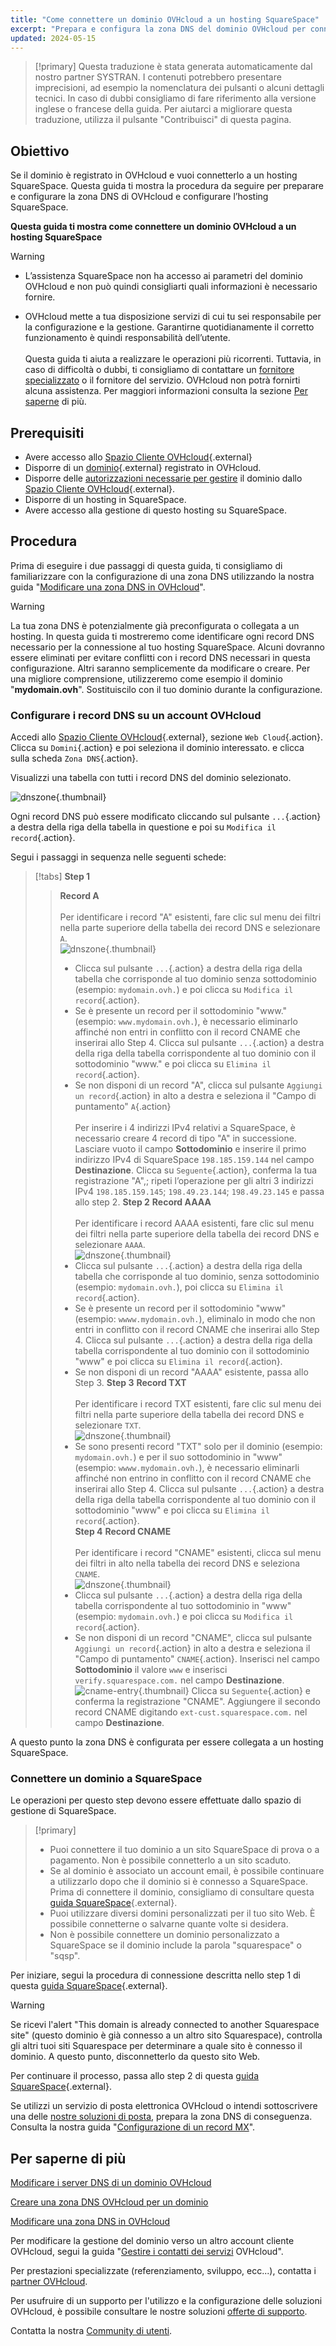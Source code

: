 ```yaml
---
title: "Come connettere un dominio OVHcloud a un hosting SquareSpace"
excerpt: "Prepara e configura la zona DNS del dominio OVHcloud per connetterla a un hosting SquareSpace"
updated: 2024-05-15
---
```


> [!primary]
> Questa traduzione è stata generata automaticamente dal nostro partner SYSTRAN. I contenuti potrebbero presentare imprecisioni, ad esempio la nomenclatura dei pulsanti o alcuni dettagli tecnici. In caso di dubbi consigliamo di fare riferimento alla versione inglese o francese della guida. Per aiutarci a migliorare questa traduzione, utilizza il pulsante "Contribuisci" di questa pagina.
>

## Obiettivo

Se il dominio è registrato in OVHcloud e vuoi connetterlo a un hosting SquareSpace. Questa guida ti mostra la procedura da seguire per preparare e configurare la zona DNS di OVHcloud e configurare l’hosting SquareSpace.

**Questa guida ti mostra come connettere un dominio OVHcloud a un hosting SquareSpace**

> [!warning]
>
> - L’assistenza SquareSpace non ha accesso ai parametri del dominio OVHcloud e non può quindi consigliarti quali informazioni è necessario fornire.
>
> - OVHcloud mette a tua disposizione servizi di cui tu sei responsabile per la configurazione e la gestione. Garantirne quotidianamente il corretto funzionamento è quindi responsabilità dell’utente.<br><br> Questa guida ti aiuta a realizzare le operazioni più ricorrenti. Tuttavia, in caso di difficoltà o dubbi, ti consigliamo di contattare un [fornitore specializzato](/links/partner) o il fornitore del servizio. OVHcloud non potrà fornirti alcuna assistenza. Per maggiori informazioni consulta la sezione [Per saperne](#go-further) di più.
>

## Prerequisiti

- Avere accesso allo [Spazio Cliente OVHcloud](/links/manager){.external}
- Disporre di un [dominio](/links/web/domains){.external} registrato in OVHcloud.
- Disporre delle [autorizzazioni necessarie per gestire](/pages/account_and_service_management/account_information/managing_contacts) il dominio dallo [Spazio Cliente OVHcloud](/links/manager){.external}.
- Disporre di un hosting in SquareSpace.
- Avere accesso alla gestione di questo hosting su SquareSpace.

## Procedura

Prima di eseguire i due passaggi di questa guida, ti consigliamo di familiarizzare con la configurazione di una zona DNS utilizzando la nostra guida "[Modificare una zona DNS in OVHcloud](/pages/web_cloud/domains/dns_zone_edit)".

> [!warning]
>
> La tua zona DNS è potenzialmente già preconfigurata o collegata a un hosting. In questa guida ti mostreremo come identificare ogni record DNS necessario per la connessione al tuo hosting SquareSpace. Alcuni dovranno essere eliminati per evitare conflitti con i record DNS necessari in questa configurazione. Altri saranno semplicemente da modificare o creare. Per una migliore comprensione, utilizzeremo come esempio il dominio "**mydomain.ovh**". Sostituiscilo con il tuo dominio durante la configurazione.

### Configurare i record DNS su un account OVHcloud

Accedi allo [Spazio Cliente OVHcloud](/links/manager){.external}, sezione `Web Cloud`{.action}. Clicca su `Domini`{.action} e poi seleziona il dominio interessato. e clicca sulla scheda `Zona DNS`{.action}.

Visualizzi una tabella con tutti i record DNS del dominio selezionato.

![dnszone](images/tab.png){.thumbnail}

Ogni record DNS può essere modificato cliccando sul pulsante `...`{.action} a destra della riga della tabella in questione e poi su `Modifica il record`{.action}.

Segui i passaggi in sequenza nelle seguenti schede:

> [!tabs]
> **Step 1**
>> **Record A**<br><br>
>> Per identificare i record "A" esistenti, fare clic sul menu dei filtri nella parte superiore della tabella dei record DNS e selezionare `A`.<br>
>> ![dnszone](/pages/assets/screens/control_panel/product-selection/web-cloud/domain-dns/dns-zone/filter-a.png){.thumbnail}<br>
>> - Clicca sul pulsante `...`{.action} a destra della riga della tabella che corrisponde al tuo dominio senza sottodominio (esempio: `mydomain.ovh.`) e poi clicca su `Modifica il record`{.action}.<br>
>> - Se è presente un record per il sottodominio "www." (esempio: `www.mydomain.ovh.`), è necessario eliminarlo affinché non entri in conflitto con il record CNAME che inserirai allo Step 4. Clicca sul pulsante `...`{.action} a destra della riga della tabella corrispondente al tuo dominio con il sottodominio "www." e poi clicca su `Elimina il record`{.action}.<br>
>> - Se non disponi di un record "A", clicca sul pulsante `Aggiungi un record`{.action} in alto a destra e seleziona il "Campo di puntamento" `A`{.action}<br><br>
>> Per inserire i 4 indirizzi IPv4 relativi a SquareSpace, è necessario creare 4 record di tipo "A" in successione.
>> Lasciare vuoto il campo **Sottodominio** e inserire il primo indirizzo IPv4 di SquareSpace `198.185.159.144` nel campo **Destinazione**.
>> Clicca su `Seguente`{.action}, conferma la tua registrazione "A",; ripeti l’operazione per gli altri 3 indirizzi IPv4 `198.185.159.145`; `198.49.23.144`; `198.49.23.145` e passa allo step 2.
> **Step 2**
>> **Record AAAA**<br><br>
>>  Per identificare i record AAAA esistenti, fare clic sul menu dei filtri nella parte superiore della tabella dei record DNS e selezionare `AAAA`.<br>
>> ![dnszone](/pages/assets/screens/control_panel/product-selection/web-cloud/domain-dns/dns-zone/filter-aaaa.png){.thumbnail}<br>
>> - Clicca sul pulsante `...`{.action} a destra della riga della tabella che corrisponde al tuo dominio, senza sottodominio (esempio: `mydomain.ovh.`), poi clicca su `Elimina il record`{.action}.<br>
>> - Se è presente un record per il sottodominio "www" (esempio: `wwww.mydomain.ovh.`), eliminalo in modo che non entri in conflitto con il record CNAME che inserirai allo Step 4. Clicca sul pulsante `...`{.action} a destra della riga della tabella corrispondente al tuo dominio con il sottodominio "www" e poi clicca su `Elimina il record`{.action}.<br>
>> - Se non disponi di un record "AAAA" esistente, passa allo Step 3.
> **Step 3**
>> **Record TXT**<br><br>
>> Per identificare i record TXT esistenti, fare clic sul menu dei filtri nella parte superiore della tabella dei record DNS e selezionare `TXT`.<br>
>> ![dnszone](/pages/assets/screens/control_panel/product-selection/web-cloud/domain-dns/dns-zone/filter-txt.png){.thumbnail}<br>
>> - Se sono presenti record "TXT" solo per il dominio (esempio: `mydomain.ovh.`) e per il suo sottodominio in "www" (esempio: `wwww.mydomain.ovh.`), è necessario eliminarli affinché non entrino in conflitto con il record CNAME che inserirai allo Step 4. Clicca sul pulsante `...`{.action} a destra della riga della tabella corrispondente al tuo dominio con il sottodominio "www" e poi clicca su `Elimina il record`{.action}.<br>
> **Step 4**
>> **Record CNAME**<br><br>
>> Per identificare i record "CNAME" esistenti, clicca sul menu dei filtri in alto nella tabella dei record DNS e seleziona `CNAME`.<br>
>> ![dnszone](/pages/assets/screens/control_panel/product-selection/web-cloud/domain-dns/dns-zone/filter-cname.png){.thumbnail}
>> - Clicca sul pulsante `...`{.action} a destra della riga della tabella corrispondente al tuo sottodominio in "www" (esempio: `mydomain.ovh.`) e poi clicca su `Modifica il record`{.action}.<br>
>> - Se non disponi di un record "CNAME", clicca sul pulsante `Aggiungi un record`{.action} in alto a destra e seleziona il "Campo di puntamento" `CNAME`{.action}.
>> Inserisci nel campo **Sottodominio** il valore `www` e inserisci `verify.squarespace.com.` nel campo **Destinazione**.<br>
>> ![cname-entry](images/add-an-entry-to-the-dns-zone-cname-squarespace.png){.thumbnail}
>> Clicca su `Seguente`{.action} e conferma la registrazione "CNAME".
>> Aggiungere il secondo record CNAME digitando `ext-cust.squarespace.com.` nel campo **Destinazione**.<br>

A questo punto la zona DNS è configurata per essere collegata a un hosting SquareSpace.

### Connettere un dominio a SquareSpace

Le operazioni per questo step devono essere effettuate dallo spazio di gestione di SquareSpace.

> [!primary]
>
> - Puoi connettere il tuo dominio a un sito SquareSpace di prova o a pagamento. Non è possibile connetterlo a un sito scaduto.
> - Se al dominio è associato un account email, è possibile continuare a utilizzarlo dopo che il dominio si è connesso a SquareSpace. Prima di connettere il dominio, consigliamo di consultare questa [guida SquareSpace](https://support.squarespace.com/hc/it/articles/217601877-Usare-un-indirizzo-email-di-dominio-personalizzato-di-cui-gi%C3%A0-disponi-con-Squarespace){.external}.
> - Puoi utilizzare diversi domini personalizzati per il tuo sito Web. È possibile connetterne o salvarne quante volte si desidera.
> - Non è possibile connettere un dominio personalizzato a SquareSpace se il dominio include la parola "squarespace" o "sqsp".

Per iniziare, segui la procedura di connessione descritta nello step 1 di questa [guida SquareSpace](https://support.squarespace.com/hc/it/articles/12880712406797-Collegare-un-dominio-OVHcloud-al-sito-Squarespace){.external}.

> [!warning]
>
> Se ricevi l'alert "This domain is already connected to another Squarespace site" (questo dominio è già connesso a un altro sito Squarespace), controlla gli altri tuoi siti Squarespace per determinare a quale sito è connesso il dominio. A questo punto, disconnetterlo da questo sito Web.

Per continuare il processo, passa allo step 2 di questa [guida SquareSpace](https://support.squarespace.com/hc/it/articles/12880712406797-Collegare-un-dominio-OVHcloud-al-sito-Squarespace){.external}.

Se utilizzi un servizio di posta elettronica OVHcloud o intendi sottoscrivere una delle [nostre soluzioni di posta](/links/web/emails), prepara la zona DNS di conseguenza. Consulta la nostra guida "[Configurazione di un record MX](/pages/web_cloud/domains/dns_zone_mx)".

## Per saperne di più <a name="go-further"></a>

[Modificare i server DNS di un dominio OVHcloud](/pages/web_cloud/domains/dns_server_edit)

[Creare una zona DNS OVHcloud per un dominio](/pages/web_cloud/domains/dns_zone_create)

[Modificare una zona DNS in OVHcloud](/pages/web_cloud/domains/dns_zone_edit)

Per modificare la gestione del dominio verso un altro account cliente OVHcloud, segui la guida "[Gestire i contatti dei servizi](/pages/account_and_service_management/account_information/managing_contacts) OVHcloud".

Per prestazioni specializzate (referenziamento, sviluppo, ecc...), contatta i [partner OVHcloud](/links/partner).
 
Per usufruire di un supporto per l'utilizzo e la configurazione delle soluzioni OVHcloud, è possibile consultare le nostre soluzioni [offerte di supporto](/links/support).
 
Contatta la nostra [Community di utenti](/links/community).